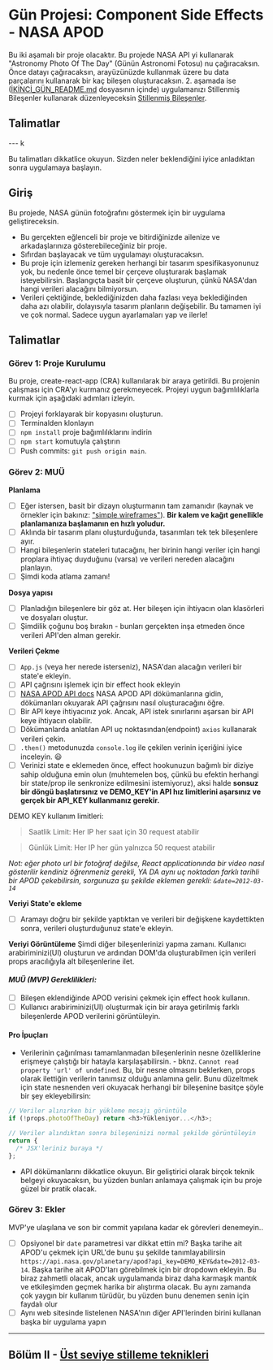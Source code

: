 # Gün Projesi: Component Side Effects - NASA APOD

Bu iki aşamalı bir proje olacaktır.
Bu projede NASA API yi kullanarak "Astronomy Photo Of The Day" (Günün Astronomi Fotosu) nu çağıracaksın. Önce datayı çağıracaksın, arayüzünüzde kullanmak üzere bu data parçalarını kullanarak bir kaç bileşen oluşturacaksın. 2. aşamada ise ([İKİNCİ_GÜN_README.md](IKINCI_GUN_README.md) dosyasının içinde) uygulamanızı Stillenmiş Bileşenler kullanarak düzenleyeceksin [Stillenmiş Bileşenler](https://github.com/Workintech/FSWeb-S6G3-Nasa.git).

## Talimatlar

--- k

Bu talimatları dikkatlice okuyun. Sizden neler beklendiğini iyice anladıktan sonra uygulamaya başlayın.

## Giriş

Bu projede, NASA günün fotoğrafını göstermek için bir uygulama geliştireceksin.

- Bu gerçekten eğlenceli bir proje ve bitirdiğinizde ailenize ve arkadaşlarınıza gösterebileceğiniz bir proje.
- Sıfırdan başlayacak ve tüm uygulamayı oluşturacaksın.
- Bu proje için izlemeniz gereken herhangi bir tasarım spesifikasyonunuz yok, bu nedenle önce temel bir çerçeve oluşturarak başlamak isteyebilirsin. Başlangıçta basit bir çerçeve oluşturun, çünkü NASA'dan hangi verileri alacağını bilmiyorsun.
- Verileri çektiğinde, beklediğinizden daha fazlası veya beklediğinden daha azı olabilir, dolayısıyla tasarım planların değişebilir. Bu tamamen iyi ve çok normal. Sadece uygun ayarlamaları yap ve ilerle!

## Talimatlar

### Görev 1: Proje Kurulumu

Bu proje, create-react-app (CRA) kullanılarak bir araya getirildi. Bu projenin çalışması için CRA'yı kurmanız gerekmeyecek. Projeyi uygun bağımlılıklarla kurmak için aşağıdaki adımları izleyin.

- [ ] Projeyi forklayarak bir kopyasını oluşturun.
- [ ] Terminalden klonlayın
- [ ] `npm install` proje bağımlılıklarını indirin
- [ ] `npm start` komutuyla çalıştırın
- [ ] Push commits: `git push origin main`.

### Görev 2: MUÜ

**Planlama**

- [ ] Eğer istersen, basit bir dizayn oluşturmanın tam zamanıdır (kaynak ve örnekler için bakınız: ["simple wireframes"](https://www.google.com/search?q=simple+wireframes&tbm=isch)). **Bir kalem ve kağıt genellikle planlamanıza başlamanın en hızlı yoludur.**
- [ ] Aklında bir tasarım planı oluşturduğunda, tasarımları tek tek bileşenlere ayır.
- [ ] Hangi bileşenlerin stateleri tutacağını, her birinin hangi veriler için hangi proplara ihtiyaç duyduğunu (varsa) ve verileri nereden alacağını planlayın.
- [ ] Şimdi koda atlama zamanı!

**Dosya yapısı**

- [ ] Planladığın bileşenlere bir göz at. Her bileşen için ihtiyacın olan klasörleri ve dosyaları oluştur.
- [ ] Şimdilik çoğunu boş bırakın - bunları gerçekten inşa etmeden önce verileri API'den alman gerekir.

**Verileri Çekme**

- [ ] `App.js` (veya her nerede isterseniz), NASA'dan alacağın verileri bir state'e ekleyin.
- [ ] API çağrısını işlemek için bir effect hook ekleyin
- [ ] [NASA APOD API docs](https://api.nasa.gov/#apod) NASA APOD API dökümanlarına gidin, dökümanları okuyarak
      API çağrısını nasıl oluşturacağını öğre.
- [ ] Bir API keye ihtiyacınız _yok_. Ancak, API istek sınırlarını aşarsan bir API keye ihtiyacın olabilir.
- [ ] Dökümanlarda anlatılan API uç noktasından(endpoint) `axios` kullanarak verileri çekin.
- [ ] `.then()` metodunuzda `console.log` ile çekilen verinin içeriğini iyice inceleyin. 😃
- [ ] Verinizi state e eklemeden önce, effect hookunuzun bağımlı bir diziye sahip olduğuna emin olun (muhtemelen boş, çünkü bu efektin herhangi bir state/prop ile senkronize edilmesini istemiyoruz), aksi halde **sonsuz bir döngü başlatırsınız ve DEMO_KEY'in API hız limitlerini aşarsınız ve gerçek bir API_KEY kullanmanız gerekir.**

DEMO KEY kullanım limitleri:

> Saatlik Limit: Her IP her saat için 30 request atabilir

> Günlük Limit: Her IP her gün yalnızca 50 request atabilir

_Not: eğer photo url bir fotoğraf değilse, React applicationında bir video nasıl gösterilir kendiniz öğrenmeniz gerekli, YA DA aynı uç noktadan farklı tarihli bir APOD çekebilirsin, sorgunuza şu şekilde eklemen gerekli: `&date=2012-03-14`_

**Veriyi State'e ekleme**

- [ ] Aramayı doğru bir şekilde yaptıktan ve verileri bir değişkene kaydettikten sonra, verileri oluşturduğunuz state'e ekleyin.

**Veriyi Görüntüleme**
Şimdi diğer bileşenlerinizi yapma zamanı. Kullanıcı arabiriminizi(UI) oluşturun ve ardından DOM'da oluşturabilmen için verileri props aracılığıyla alt bileşenlerine ilet.

#### _MUÜ (MVP) Gereklilikleri:_

- [ ] Bileşen eklendiğinde APOD verisini çekmek için effect hook kullanın.
- [ ] Kullanıcı arabiriminizi(UI) oluşturmak için bir araya getirilmiş farklı bileşenlerde APOD verilerini görüntüleyin.

#### Pro İpuçları

- Verilerinin çağırılması tamamlanmadan bileşenlerinin nesne özelliklerine erişmeye çalıştığı bir hatayla karşılaşabilirsin. - bknz. `Cannot read property 'url' of undefined`. Bu, bir nesne olmasını beklerken, props olarak ilettiğin verilerin tanımsız olduğu anlamına gelir. Bunu düzeltmek için state nesnenden veri okuyacak herhangi bir bileşenine basitçe şöyle bir şey ekleyebilirsin:

```js
// Veriler alınırken bir yükleme mesajı görüntüle
if (!props.photoOfTheDay) return <h3>Yükleniyor...</h3>;

// Veriler alındıktan sonra bileşeninizi normal şekilde görüntüleyin
return {
  /* JSX'leriniz buraya */
};
```

- API dökümanlarını dikkatlice okuyun. Bir geliştirici olarak birçok teknik belgeyi okuyacaksın, bu yüzden bunları anlamaya çalışmak için bu proje güzel bir pratik olacak.

### Görev 3: Ekler

MVP'ye ulaşılana ve son bir commit yapılana kadar ek görevleri denemeyin..

- [ ] Opsiyonel bir `date` parametresi var dikkat ettin mi? Başka tarihe ait APOD'u çekmek için URL'de bunu şu şekilde tanımlayabilirsin `https://api.nasa.gov/planetary/apod?api_key=DEMO_KEY&date=2012-03-14`. Başka tarihe ait APOD'ları görebilmek için bir dropdown ekleyin. Bu biraz zahmetli olacak, ancak uygulamanda biraz daha karmaşık mantık ve etkileşimden geçmek harika bir alıştırma olacak. Bu aynı zamanda çok yaygın bir kullanım türüdür, bu yüzden bunu denemen senin için faydalı olur
- [ ] Aynı web sitesinde listelenen NASA'nın diğer API'lerinden birini kullanan başka bir uygulama yapın

---

## Bölüm II - [Üst seviye stilleme teknikleri](İKİNCİ_GÜN_README.md)
